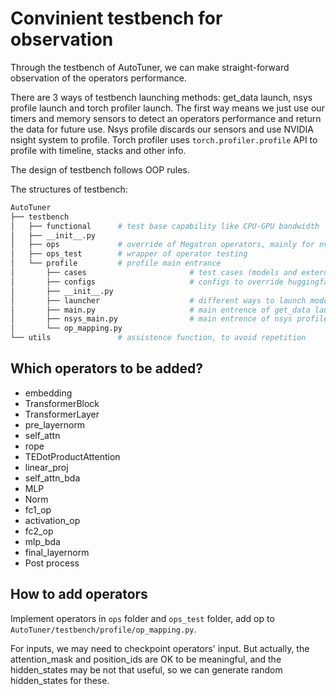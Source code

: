 # Convinient testbench for observation

Through the testbench of AutoTuner, we can make straight-forward observation of the operators performance.

There are 3 ways of testbench launching methods: get_data launch, nsys profile launch and torch profiler launch. The first way means we just use our timers and memory sensors to detect an operators performance and return the data for future use. Nsys profile discards our sensors and use NVIDIA nsight system to profile. Torch profiler uses `torch.profiler.profile` API to profile with timeline, stacks and other info.

The design of testbench follows OOP rules.

The structures of testbench:

```sh
AutoTuner
├── testbench
│   ├── functional      # test base capability like CPU-GPU bandwidth
│   ├── __init__.py
│   ├── ops             # override of Megatron operators, mainly for nvtx insertion
│   ├── ops_test        # wrapper of operator testing
│   └── profile         # profile main entrance
│       ├── cases                       # test cases (models and externel configs)
│       ├── configs                     # configs to override huggingface model config and transformer config
│       ├── __init__.py
│       ├── launcher                    # different ways to launch model runner
│       ├── main.py                     # main entrence of get_data launch way
│       ├── nsys_main.py                # main entrence of nsys profile launch way
│       └── op_mapping.py
└── utils               # assistence function, to avoid repetition
```

## Which operators to be added?

- embedding
- TransformerBlock
- TransformerLayer
- pre_layernorm
- self_attn
- rope
- TEDotProductAttention
- linear_proj
- self_attn_bda
- MLP
- Norm​
- fc1_op​
- activation_op​
- fc2_op
- mlp_bda
- final_layernorm
- Post process

## How to add operators

Implement operators in `ops` folder and `ops_test` folder, add op to `AutoTuner/testbench/profile/op_mapping.py`.

For inputs, we may need to checkpoint operators' input. But actually, the attention_mask and position_ids are OK to be meaningful, and the hidden_states may be not that useful, so we can generate random hidden_states for these.